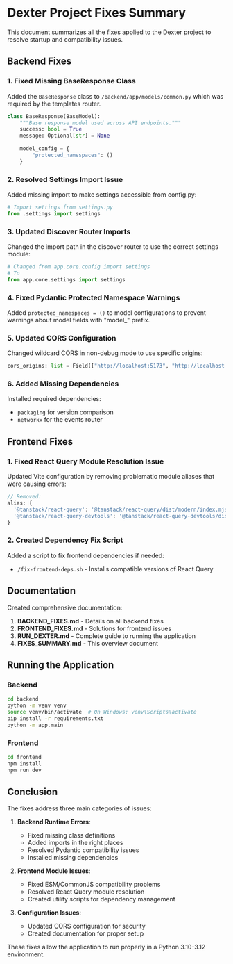 # Dexter Project Fixes Summary

This document summarizes all the fixes applied to the Dexter project to resolve startup and compatibility issues.

## Backend Fixes

### 1. Fixed Missing BaseResponse Class

Added the `BaseResponse` class to `/backend/app/models/common.py` which was required by the templates router.

```python
class BaseResponse(BaseModel):
    """Base response model used across API endpoints."""
    success: bool = True
    message: Optional[str] = None
    
    model_config = {
        "protected_namespaces": ()
    }
```

### 2. Resolved Settings Import Issue

Added missing import to make settings accessible from config.py:

```python
# Import settings from settings.py
from .settings import settings
```

### 3. Updated Discover Router Imports

Changed the import path in the discover router to use the correct settings module:

```python
# Changed from app.core.config import settings
# To
from app.core.settings import settings
```

### 4. Fixed Pydantic Protected Namespace Warnings

Added `protected_namespaces = ()` to model configurations to prevent warnings about model fields with "model_" prefix.

### 5. Updated CORS Configuration

Changed wildcard CORS in non-debug mode to use specific origins:

```python
cors_origins: list = Field(["http://localhost:5173", "http://localhost:3000"], env="CORS_ORIGINS")
```

### 6. Added Missing Dependencies

Installed required dependencies:
- `packaging` for version comparison
- `networkx` for the events router

## Frontend Fixes

### 1. Fixed React Query Module Resolution Issue

Updated Vite configuration by removing problematic module aliases that were causing errors:

```typescript
// Removed:
alias: {
  '@tanstack/react-query': '@tanstack/react-query/dist/modern/index.mjs',
  '@tanstack/react-query-devtools': '@tanstack/react-query-devtools/dist/modern/index.mjs'
}
```

### 2. Created Dependency Fix Script

Added a script to fix frontend dependencies if needed:
- `/fix-frontend-deps.sh` - Installs compatible versions of React Query

## Documentation

Created comprehensive documentation:

1. **BACKEND_FIXES.md** - Details on all backend fixes
2. **FRONTEND_FIXES.md** - Solutions for frontend issues
3. **RUN_DEXTER.md** - Complete guide to running the application
4. **FIXES_SUMMARY.md** - This overview document

## Running the Application

### Backend

```bash
cd backend
python -m venv venv
source venv/bin/activate  # On Windows: venv\Scripts\activate
pip install -r requirements.txt
python -m app.main
```

### Frontend

```bash
cd frontend
npm install
npm run dev
```

## Conclusion

The fixes address three main categories of issues:

1. **Backend Runtime Errors**:
   - Fixed missing class definitions
   - Added imports in the right places
   - Resolved Pydantic compatibility issues
   - Installed missing dependencies

2. **Frontend Module Issues**:
   - Fixed ESM/CommonJS compatibility problems
   - Resolved React Query module resolution
   - Created utility scripts for dependency management

3. **Configuration Issues**:
   - Updated CORS configuration for security
   - Created documentation for proper setup

These fixes allow the application to run properly in a Python 3.10-3.12 environment.